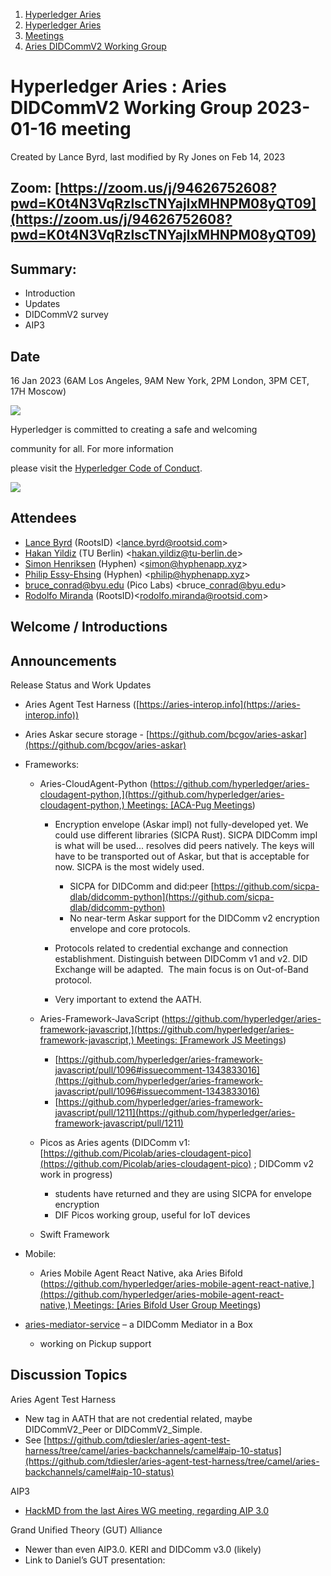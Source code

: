1. [Hyperledger Aries](index.html)
2. [Hyperledger Aries](Hyperledger-Aries_18481154.html)
3. [Meetings](Meetings_18481222.html)
4. [Aries DIDCommV2 Working Group](Aries-DIDCommV2-Working-Group_18499949.html)

# Hyperledger Aries : Aries DIDCommV2 Working Group 2023-01-16 meeting

Created by Lance Byrd, last modified by Ry Jones on Feb 14, 2023

## Zoom: [https://zoom.us/j/94626752608?pwd=K0t4N3VqRzlscTNYajlxMHNPM08yQT09](https://zoom.us/j/94626752608?pwd=K0t4N3VqRzlscTNYajlxMHNPM08yQT09)

## Summary:

- Introduction
- Updates
- DIDCommV2 survey
- AIP3

## Date

16 Jan 2023 (6AM Los Angeles, 9AM New York, 2PM London, 3PM CET, 17H Moscow)

![](https://wiki.hyperledger.org/download/attachments/29034696/Antitrustnotice.png?version=1&modificationDate=1581695654000&api=v2)

Hyperledger is committed to creating a safe and welcoming

community for all. For more information

please visit the [Hyperledger Code of Conduct](https://lf-hyperledger.atlassian.net/wiki/display/HYP/Hyperledger+Code+of+Conduct).

![](https://wiki.hyperledger.org/download/attachments/2392771/welcome.png?version=2&modificationDate=1572450107000&api=v2)

## Attendees

- [Lance Byrd](https://lf-hyperledger.atlassian.net/wiki/people/6346b13f754fb6b373b9af19?ref=confluence) (RootsID) &lt;lance.byrd@rootsid.com&gt;
- [Hakan Yildiz](https://lf-hyperledger.atlassian.net/wiki/people/5eccf9bc7d0c250c2356b63d?ref=confluence) (TU Berlin) &lt;hakan.yildiz@tu-berlin.de&gt;
- [Simon Henriksen](https://lf-hyperledger.atlassian.net/wiki/people/712020:23306fb2-e990-49b4-b9c6-9ef1a17f038b?ref=confluence) (Hyphen) &lt;simon@hyphenapp.xyz&gt;
- [Philip Essy-Ehsing](https://lf-hyperledger.atlassian.net/wiki/people/712020:493a701d-81ff-40c3-9ecd-d35e2f937163?ref=confluence) (Hyphen) &lt;philip@hyphenapp.xyz&gt;
- [bruce\_conrad@byu.edu](https://lf-hyperledger.atlassian.net/wiki/people/5a305bc720cc34374b243891?ref=confluence) (Pico Labs) &lt;bruce\_conrad@byu.edu&gt;
- [Rodolfo Miranda](https://lf-hyperledger.atlassian.net/wiki/people/557058:a5a62b78-cc75-4d00-80c0-df455129302a?ref=confluence) (RootsID)&lt;rodolfo.miranda@rootsid.com&gt;

## Welcome / Introductions

## Announcements

Release Status and Work Updates

- Aries Agent Test Harness ([https://aries-interop.info](https://aries-interop.info))
- Aries Askar secure storage - [https://github.com/bcgov/aries-askar](https://github.com/bcgov/aries-askar)
- Frameworks:
  
  - Aries-CloudAgent-Python ([https://github.com/hyperledger/aries-cloudagent-python,](https://github.com/hyperledger/aries-cloudagent-python,) Meetings: [ACA-Pug Meetings](ACA-Pug-Meetings_18484272.html))
    
    - Encryption envelope (Askar impl) not fully-developed yet. We could use different libraries (SICPA Rust). SICPA DIDComm impl is what will be used... resolves did peers natively. The keys will have to be transported out of Askar, but that is acceptable for now. SICPA is the most widely used.
      
      - SICPA for DIDComm and did:peer [https://github.com/sicpa-dlab/didcomm-python](https://github.com/sicpa-dlab/didcomm-python)
      - No near-term Askar support for the DIDComm v2 encryption envelope and core protocols.
    - Protocols related to credential exchange and connection establishment. Distinguish between DIDComm v1 and v2. DID Exchange will be adapted.  The main focus is on Out-of-Band protocol.
    - Very important to extend the AATH.
  - Aries-Framework-JavaScript ([https://github.com/hyperledger/aries-framework-javascript,](https://github.com/hyperledger/aries-framework-javascript,) Meetings: [Framework JS Meetings](Framework-JS-Meetings_18482467.html))
    
    - [https://github.com/hyperledger/aries-framework-javascript/pull/1096#issuecomment-1343833016](https://github.com/hyperledger/aries-framework-javascript/pull/1096#issuecomment-1343833016)
    - [https://github.com/hyperledger/aries-framework-javascript/pull/1211](https://github.com/hyperledger/aries-framework-javascript/pull/1211)
  - Picos as Aries agents (DIDComm v1: [https://github.com/Picolab/aries-cloudagent-pico](https://github.com/Picolab/aries-cloudagent-pico) ; DIDComm v2 work in progress)
    
    - students have returned and they are using SICPA for envelope encryption
    - DIF Picos working group, useful for IoT devices
  - Swift Framework
- Mobile:
  
  - Aries Mobile Agent React Native, aka Aries Bifold ([https://github.com/hyperledger/aries-mobile-agent-react-native,](https://github.com/hyperledger/aries-mobile-agent-react-native,) Meetings: [Aries Bifold User Group Meetings](Aries-Bifold-User-Group-Meetings_18490725.html))
- [aries-mediator-service](https://github.com/hyperledger/aries-mediator-service) – a DIDComm Mediator in a Box
  
  - working on Pickup support

## Discussion Topics

Aries Agent Test Harness

- New tag in AATH that are not credential related, maybe DIDCommV2\_Peer or DIDCommV2\_Simple.
- See [https://github.com/tdiesler/aries-agent-test-harness/tree/camel/aries-backchannels/camel#aip-10-status](https://github.com/tdiesler/aries-agent-test-harness/tree/camel/aries-backchannels/camel#aip-10-status)

AIP3

- [HackMD from the last Aires WG meeting, regarding AIP 3.0](https://hackmd.io/_Kkl9ClTRBu8W4UmZVGdUQ)

Grand Unified Theory (GUT) Alliance

- Newer than even AIP3.0. KERI and DIDComm v3.0 (likely)
- Link to Daniel’s GUT presentation:
